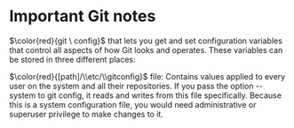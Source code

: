 # Important Git notes

$\color{red}{git \ config}$ that lets you get and set configuration variables that control
all aspects of how Git looks and operates. These variables can be stored in three different places:

 $\color{red}{[path]/\\etc/\\gitconfig}$ file: Contains values applied to every user on the system and all their
 repositories. If you pass the option --system to git config, it reads and writes from this file
 specifically. Because this is a system configuration file, you would need administrative or
 superuser privilege to make changes to it.
